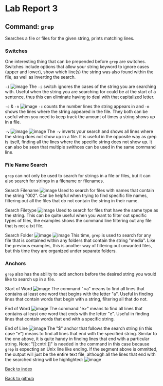 # Lab Report 3
## Command: `grep`
Searches a file or files for the given string, prints matching lines.
### Switches
One interesting thing that can be prepended before `grep` are switches. Switches include options that allow your string keyword to ignore cases (upper and lower), show which line(s) the string was also found within the file, as well as inverting the search.

`-i`
![image](Screenshots\grep_switch-i.png)
The `-i` switch ignores the cases of the string you are searching with. Useful when the string you are searching for could be at the start of a sentence, thus this can eliminate having to deal with that capitalized letter.

`-c` & `-n`
![image](Screenshots\grep_switch-n.png)
`-c` counts the number lines the string appears in and `-n` shows the lines where the string appeared in the file. They both can be useful when you need to keep track the amount of times a string shows up in a file.

`-v`
![image](Screenshots\grep_switch-v-1.png)
![image](Screenshots\grep_switch-v-2.png)
The `-v` inverts your search and shows all lines where the string does not show up in a file. It is useful in the opposite way as grep is itself, finding all the lines where the specific string does not show up. It can also be seen that multiple swithces can be used in the same command line.

### File Name Search
`grep` can not only be used to search for strings in a file or files, but it can also search for strings in a filename or filenames.

Search Filename
![image](Screenshots\grep_filename.png)
Used to search for files with names that contain the string "002". Can be helpful when trying to find specific file names, filtering out all the files that do not contain the string in their name.

Search Filetype
![image](Screenshots\grep_filetype.png)
Used to search for files that have the same type as the string. This can be quite useful when you want to filter out specific types of files, the examples shows the command line filtering out any file that is not a txt file.

Search Folder
![image](Screenshots\find-government.png)
![image](Screenshots\grep_folder.png)
This time, `grep` is used to search for any file that is contained within any folders that contain the string "media". Like the previous examples, this is another way of filtering out unwanted files, but this time they are organized under separate folders.

### Anchors
`grep` also has the ability to add anchors before the desired string you would like to search up in a file.

Start of Word
![image](Screenshots\grep_anchor-word_start.png)
The command "\<a" means to find all lines that contains at least one word that begins with the letter "a". Useful in finding lines that contain words that begin with a string, filtering all that do not.

End of Word
![image](Screenshots\grep_anchor-word_end.png)
The command "e\>" means to find all lines that contains at least one word that ends with the letter "e". Useful in finding lines that contain words that end with a specific string.

End of Line
![image](Screenshots\grep_anchor-line_end.png)
The "$" anchor that follows the search string (in this case "e") means to find all lines that end with the specified string. Similar to the one above, it is quite handy in finding lines that end with a particular string. Note: "[[:cntrl:]]" is needed in the command in this case because `grep` is expecting an Unix line like ending. If the segment above is ommitted, the output will just be the entire text file, although all the lines that end with the searched string will be highlighted:
![image](Screenshots\grep_anchor-line_end-alt.png)

[Back to index](https://tankstar03.github.io/cse15l-lab-reports/)

[Back to github](https://github.com/Tankstar03/cse15l-lab-reports)